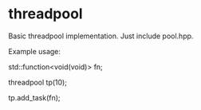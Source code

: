 threadpool
==========

Basic threadpool implementation. Just include pool.hpp.

Example usage:

std::function<void(void)> fn;

threadpool tp(10);

tp.add_task(fn);
